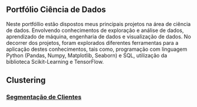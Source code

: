 ## Portfólio Ciência de Dados

Neste portfóllio estão dispostos meus principais projetos na área de ciência de dados. Envolvendo conhecimentos de exploração e análise de dados, aprendizado de máquina, engenharia de dados e visualização de dados. No decorrer dos projetos, foram explorados diferentes ferramentas para a aplicação destes conhecimentos, tais como, programação com linguagem Python (Pandas, Numpy, Matplotlib, Seaborn) e SQL, utilização da biblioteca Scikit-Learning e TensorFlow.

## Clustering

### [Segmentação de Clientes](https://github.com/Edmurcn/Customer-Clustering)




